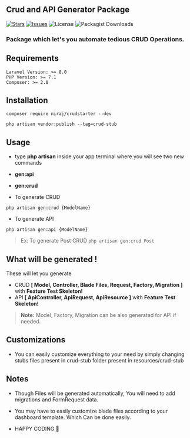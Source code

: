 ## Crud and API Generator Package

[![Stars](	https://img.shields.io/github/stars/NirajBasnyat/crudstarter)](https://github.com/NirajBasnyat/crudstarter/stargazers)
[![Issues](https://img.shields.io/github/issues/NirajBasnyat/crudstarter)](https://github.com/NirajBasnyat/crudstarter/issues)
![License](https://img.shields.io/github/license/NirajBasnyat/crudstarter)
![Packagist Downloads](https://shields.api-test.nl/packagist/dt/niraj/crudstarter)


### Package which let's you automate tedious CRUD Operations.

## Requirements
```
Laravel Version: >= 8.0
PHP Version: >= 7.1
Composer: >= 2.0
```

## Installation
```
composer require niraj/crudstarter --dev
```

```
php artisan vendor:publish --tag=crud-stub
```


## Usage
- type **php artisan** inside your app terminal where you will see two new commands 
 - **gen:api**
 - **gen:crud**

- To generate CRUD

 ``php artisan gen:crud {ModelName} ``
 
- To generate API

 ``php artisan gen:api {ModelName} ``
 
 
> Ex:  To generate Post CRUD ``php artisan gen:crud Post ``
 

## What will be generated !

These will let you generate
- CRUD **[ Model, Controller, Blade Files, Request, Factory, Migration ]** with **Feature Test Skeleton!**
- API  **[ ApiController, ApiRequest, ApiResource ]** with **Feature Test Skeleton!**

 > **Note:** Model, Factory, Migration can be also generated for API if needed.




## Customizations

- You can easily customize everything to your need by simply changing stubs files present in crud-stub folder present in resources/crud-stub

## Notes
- Though Files will be generated automatically, You will need to add migrations and FormRequest data.

- You may have to easily customize blade files according to your dashboard template.
Which Can be done easily.

- HAPPY CODING :metal: 
